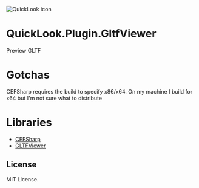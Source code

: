 ![QuickLook icon](https://user-images.githubusercontent.com/1687847/29485863-8cd61b7c-84e2-11e7-97d5-eacc2ba10d28.png)

# QuickLook.Plugin.GltfViewer

Preview GLTF

# Gotchas

CEFSharp requires the build to specify x86/x64.
On my machine I build for x64 but I'm not sure what to distribute

# Libraries

* [CEFSharp](https://github.com/cefsharp/CefSharp)
* [GLTFViewer](https://github.com/donmccurdy/three-gltf-viewer.git)

## License

MIT License.
